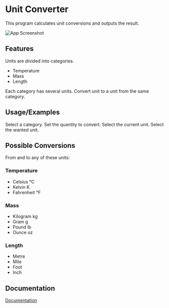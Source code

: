 # Unit Converter

This program calculates unit conversions and outputs the result. 

![App Screenshot](https://i.postimg.cc/rsLCjktX/temp-Imageyxk-Cgf.jpg)


## Features

Units are divided into categories.

- Temperature
- Mass
- Length

Each category has several units. Convert unit to a unit from the same category.


## Usage/Examples

Select a category.  Set the quantity to convert. Select the current unit. Select the wanted unit.


## Possible Conversions
From and to any of these units:

### Temperature
- Celsius °C
- Kelvin K
- Fahrenheit °F

### Mass
- Kilogram kg
- Gram g
- Pound lb
- Ounce oz

### Length
- Metre
- Mile
- Foot
- Inch

## Documentation
[Documentation](https://linktodocumentation)
